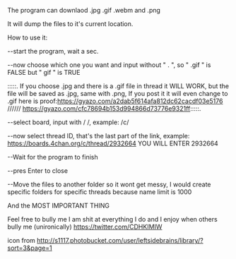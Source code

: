 The program can downlaod .jpg .gif .webm and .png

It will dump the files to it's current location.

How to use it:

--start the program, wait a sec.


--now choose which one you want and input without " . ", so " .gif " is FALSE but " gif " is TRUE

:::::. If you choose .jpg and there is a .gif file in thread it WILL WORK, but the file will be saved as .jpg, same with .png, If you post it it will even change to .gif
here is proof:https://gyazo.com/a2dab5f614afa812dc62cacdf03e5176 ////// https://gyazo.com/cfc78694b153d994866d73776e9321ff:::::.


--select board, input with / /, example: /c/


--now select thread ID, that's the last part of the link, example: https://boards.4chan.org/c/thread/2932664 YOU WILL ENTER    2932664  


--Wait for the program to finish 


--pres Enter to close


--Move the files to another folder so it wont get messy, I would create specific folders for specific threads because name limit is 1000

And the MOST IMPORTANT THING 

Feel free to bully me I am shit at everything I do and I enjoy when others bully me (unironically)
https://twitter.com/CDHKIMIW


icon from http://s1117.photobucket.com/user/leftsidebrains/library/?sort=3&page=1
